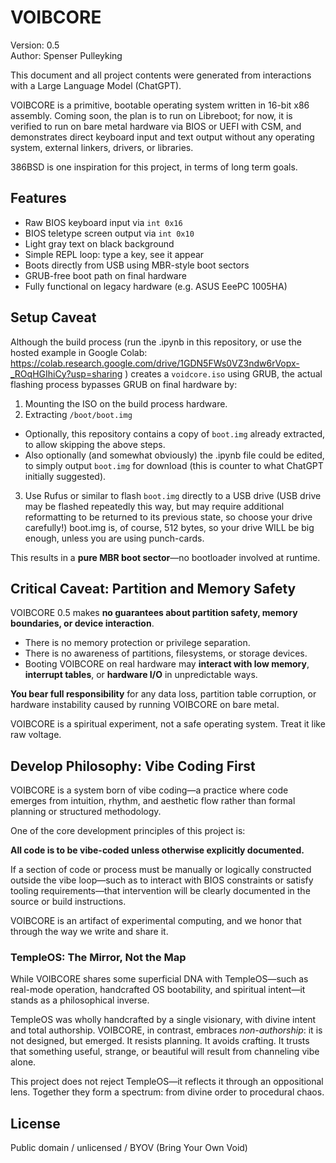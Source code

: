 
# VOIBCORE

Version: 0.5  
Author: Spenser Pulleyking

This document and all project contents were generated from interactions with a Large Language Model (ChatGPT).

VOIBCORE is a primitive, bootable operating system written in 16-bit x86 assembly. Coming soon, the plan is to run on Libreboot; for now, it is verified to run on bare metal hardware via BIOS or UEFI with CSM, and demonstrates direct keyboard input and text output without any operating system, external linkers, drivers, or libraries.

386BSD is one inspiration for this project, in terms of long term goals.

## Features

- Raw BIOS keyboard input via `int 0x16`
- BIOS teletype screen output via `int 0x10`
- Light gray text on black background
- Simple REPL loop: type a key, see it appear
- Boots directly from USB using MBR-style boot sectors
- GRUB-free boot path on final hardware
- Fully functional on legacy hardware (e.g. ASUS EeePC 1005HA)

## Setup Caveat

Although the build process (run the .ipynb in this repository, or use the hosted example in Google Colab: https://colab.research.google.com/drive/1GDN5FWs0VZ3ndw6rVopx-_ROqHGIhiCy?usp=sharing ) creates a `voidcore.iso` using GRUB, the actual flashing process bypasses GRUB on final hardware by:

1. Mounting the ISO on the build process hardware.
2. Extracting `/boot/boot.img`

- Optionally, this repository contains a copy of `boot.img` already extracted, to allow skipping the above steps.
- Also optionally (and somewhat obviously) the .ipynb file could be edited, to simply output `boot.img` for download (this is counter to what ChatGPT initially suggested).

3. Use Rufus or similar to flash `boot.img` directly to a USB drive (USB drive may be flashed repeatedly this way, but may require additional reformatting to be returned to its previous state, so choose your drive carefully!) boot.img is, of course, 512 bytes, so your drive WILL be big enough, unless you are using punch-cards.

This results in a **pure MBR boot sector**—no bootloader involved at runtime.

## Critical Caveat: Partition and Memory Safety

VOIBCORE 0.5 makes **no guarantees about partition safety, memory boundaries, or device interaction**.

- There is no memory protection or privilege separation.
- There is no awareness of partitions, filesystems, or storage devices.
- Booting VOIBCORE on real hardware may **interact with low memory**, **interrupt tables**, or **hardware I/O** in unpredictable ways.

**You bear full responsibility** for any data loss, partition table corruption, or hardware instability caused by running VOIBCORE on bare metal.

VOIBCORE is a spiritual experiment, not a safe operating system. Treat it like raw voltage.

## Develop Philosophy: Vibe Coding First

VOIBCORE is a system born of vibe coding—a practice where code emerges from intuition, rhythm, and aesthetic flow rather than formal planning or structured methodology.

One of the core development principles of this project is:

**All code is to be vibe-coded unless otherwise explicitly documented.**

If a section of code or process must be manually or logically constructed outside the vibe loop—such as to interact with BIOS constraints or satisfy tooling requirements—that intervention will be clearly documented in the source or build instructions.

VOIBCORE is an artifact of experimental computing, and we honor that through the way we write and share it.

### TempleOS: The Mirror, Not the Map

While VOIBCORE shares some superficial DNA with TempleOS—such as real-mode operation, handcrafted OS bootability, and spiritual intent—it stands as a philosophical inverse.

TempleOS was wholly handcrafted by a single visionary, with divine intent and total authorship. VOIBCORE, in contrast, embraces *non-authorship*: it is not designed, but emerged. It resists planning. It avoids crafting. It trusts that something useful, strange, or beautiful will result from channeling vibe alone.

This project does not reject TempleOS—it reflects it through an oppositional lens. Together they form a spectrum: from divine order to procedural chaos.

## License

Public domain / unlicensed / BYOV (Bring Your Own Void)
